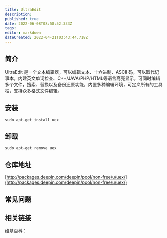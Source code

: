 ```yaml
---
title: UltraEdit
description: 
published: true
date: 2022-06-08T08:58:52.333Z
tags: 
editor: markdown
dateCreated: 2022-04-21T03:43:44.718Z
---
```


## 简介

UltraEdit 是一个文本编辑器，可以编辑文本、十六进制、ASCII 码，可以取代记事本，内建英文单词检查、C++/JAVA/PHP/HTML等语言高亮显示，可同时编辑多个文件，搜索、替换以及备份还原功能，内置多种编辑环境，可定义所有的工具栏，支持众多格式文件编辑。

## 安装

`sudo apt-get install uex`

## 卸载

`sudo apt-get remove uex`

## 仓库地址

[http://packages.deepin.com/deepin/pool/non-free/u/uex/](http://packages.deepin.com/deepin/pool/non-free/u/uex/)

## 常见问题

## 相关链接

维基百科：
